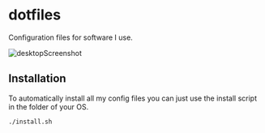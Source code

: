 # dotfiles
Configuration files for software I use.

![desktopScreenshot](desktopScreenshot.png)

## Installation
To automatically install all my config files you can just use the install script in the folder of your OS.

```
./install.sh
```
